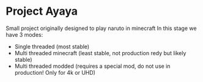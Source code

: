 # Project Ayaya

Small project originally designed to play naruto in minecraft
In this stage we have 3 modes:

* Single threaded (most stable)
* Multi threaded minecraft (least stable, not production redy but likely stable)
* Multi threaded modded (requires a special mod, do not use in production! Only for 4k or UHD)
